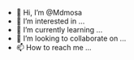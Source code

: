- 👋 Hi, I’m @Mdmosa
- 👀 I’m interested in ...
- 🌱 I’m currently learning ...
- 💞️ I’m looking to collaborate on ...
- 📫 How to reach me ...

<!---
Mdmosa/Mdmosa is a ✨ special ✨ repository because its `README.md` (this file) appears on your GitHub profile.
You can click the Preview link to take a look at your changes.
--->
